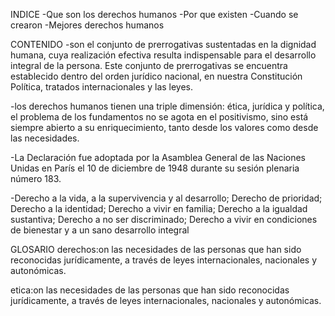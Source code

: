 INDICE
-Que son los derechos humanos
-Por que existen 
-Cuando se crearon 
-Mejores derechos humanos

CONTENIDO
-son el conjunto de prerrogativas sustentadas en la dignidad humana, cuya realización efectiva resulta indispensable para el desarrollo integral de la persona. Este conjunto de prerrogativas se encuentra establecido dentro del orden jurídico nacional, en nuestra Constitución Política, tratados internacionales y las leyes.

-los derechos humanos tienen una triple dimensión: ética,
jurídica y política, el problema de los fundamentos no se agota en el positivismo,
sino está siempre abierto a su enriquecimiento, tanto desde los valores como desde
las necesidades.

-La Declaración fue adoptada por la Asamblea General de las Naciones Unidas en París el 10 de diciembre de 1948 durante su sesión plenaria número 183.

-Derecho a la vida, a la supervivencia y al desarrollo;
Derecho de prioridad;
Derecho a la identidad;
Derecho a vivir en familia;
Derecho a la igualdad sustantiva;
Derecho a no ser discriminado;
Derecho a vivir en condiciones de bienestar y a un sano desarrollo integral

GLOSARIO
derechos:on las necesidades de las personas que han sido reconocidas jurídicamente, a través de leyes internacionales, nacionales y autonómicas.

etica:on las necesidades de las personas que han sido reconocidas jurídicamente, a través de leyes internacionales, nacionales y autonómicas.